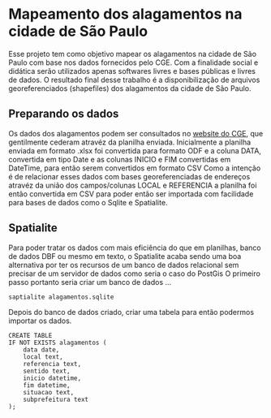 # Mapeamento dos alagamentos na cidade de São Paulo

Esse projeto tem como objetivo mapear os alagamentos na cidade de São Paulo com base nos dados fornecidos pelo CGE.
Com a finalidade social e didática serão utilizados apenas softwares livres e bases públicas e livres de dados.
O resultado final desse trabalho é a disponibilização de arquivos georeferenciados (shapefiles) dos alagamentos da cidade de São Paulo.

## Preparando os dados

Os dados dos alagamentos podem ser consultados no [website do CGE](http://www.cgesp.org/v3/alagamentos.jsp), que gentilmente cederam atravéz da planilha enviada.
Inicialmente a planilha enviada em formato .xlsx foi convertida para formato ODF e a coluna DATA, convertida em tipo Date e as colunas INICIO e FIM convertidas em DateTime, para então serem convertidos em formato CSV
Como a intenção é de relacionar esses dados com bases georeferenciadas de endereços atravéz da união dos campos/colunas LOCAL e REFERENCIA a planilha foi então convertida em CSV para poder então ser importada com facilidade para bases de dados como o Sqlite e Spatialite.

## Spatialite

Para poder tratar os dados com mais eficiência do que em planilhas, banco de dados DBF ou mesmo em texto, o Spatialite acaba sendo uma boa alternativa por ter os recursos de um banco de dados relacional sem precisar de um servidor de dados como seria o caso do PostGis
O primeiro passo portanto seria criar um banco de dados ...

```bash
saptialite alagamentos.sqlite
```

 Depois do banco de dados criado, criar uma tabela para então podermos importar os dados.

 
```sqlite
CREATE TABLE
IF NOT EXISTS alagamentos (
    data date,
    local text,
    referencia text,
    sentido text,
    inicio datetime,
    fim datetime,
    situacao text,
    subprefeitura text
);
```
